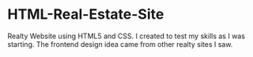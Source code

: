 # HTML-Real-Estate-Site
Realty Website using HTML5 and CSS. I created to test my skills as I was starting. The frontend design idea came from other realty sites I saw.
